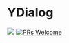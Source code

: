 # YDialog

[![](https://jitpack.io/v/niupuyue/YDialog.svg)](https://jitpack.io/#niupuyue/YDialog)
[![PRs Welcome](https://img.shields.io/badge/PRs-Welcome-brightgreen.svg)](https://github.com/niupuyue/YDialog/pulls)
